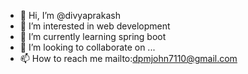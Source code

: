 - 👋 Hi, I’m @divyaprakash
- 👀 I’m interested in web development
- 🌱 I’m currently learning spring boot
- 💞️ I’m looking to collaborate on ...
- 📫 How to reach me mailto:dpmjohn7110@gmail.com

<!---
dpmjohn/dpmjohn is a ✨ special ✨ repository because its `README.md` (this file) appears on your GitHub profile.
You can click the Preview link to take a look at your changes.
--->
